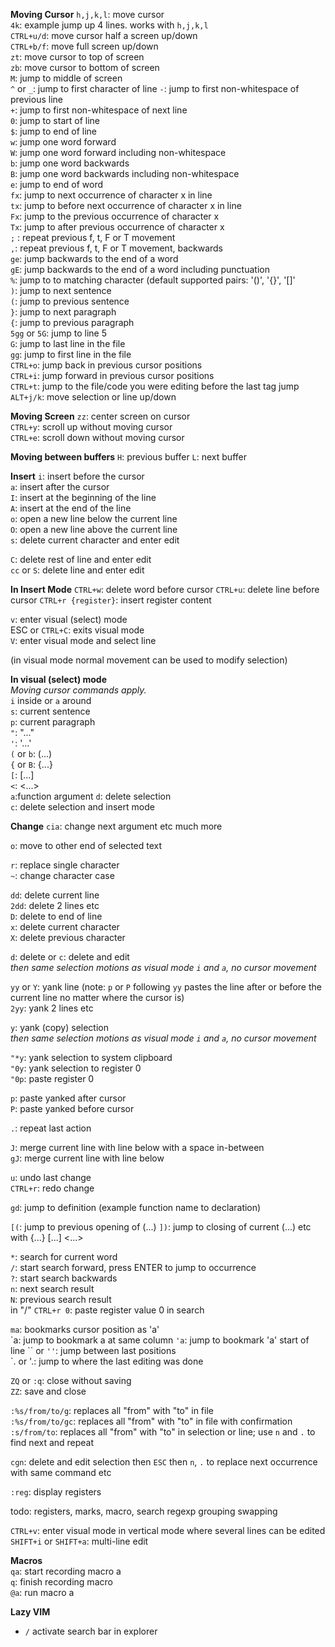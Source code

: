 **Moving Cursor**
`h,j,k,l`: move cursor  
`4k`: example jump up 4 lines. works with `h,j,k,l`  
`CTRL+u/d`: move cursor half a screen up/down  
`CTRL+b/f`: move full screen up/down  
`zt`: move cursor to top of screen  
`zb`: move cursor to bottom of screen  
`M`: jump to middle of screen  
`^` or `_`: jump to first character of line
`-`: jump to first non-whitespace of previous line  
`+`: jump to first non-whitespace of next line  
`0`: jump to start of line  
`$`: jump to end of line  
`w`: jump one word forward  
`W`: jump one word forward including non-whitespace  
`b`: jump one word backwards  
`B`: jump one word backwards including non-whitespace  
`e`: jump to end of word  
`fx`: jump to next occurrence of character x in line   
`tx`: jump to before next occurrence of character x in line  
`Fx`: jump to the previous occurrence of character x  
`Tx`: jump to after previous occurrence of character x  
`;` : repeat previous f, t, F or T movement  
`,`: repeat previous f, t, F or T movement, backwards  
`ge`: jump backwards to the end of a word  
`gE`: jump backwards to the end of a word including punctuation  
`%`: jump to to matching character (default supported pairs: '()', '{}', '[]'  
`)`: jump to next sentence  
`(`: jump to previous sentence  
`}`: jump to next paragraph  
`{`: jump to previous paragraph  
`5gg` or `5G`: jump to line 5  
`G`: jump to last line in the file  
`gg`: jump to first line in the file  
`CTRL+o`: jump back in previous cursor positions  
`CTRL+i`: jump forward in previous cursor positions  
`CTRL+t`: jump to the file/code you were editing before the last tag jump  
`ALT+j/k`: move selection or line up/down

**Moving Screen**
`zz`: center screen on cursor  
`CTRL+y`: scroll up without moving cursor  
`CTRL+e`: scroll down without moving cursor  

**Moving between buffers**
`H`: previous buffer
`L`: next buffer

**Insert**
`i`: insert before the cursor  
`a`: insert after the cursor  
`I`: insert at the beginning of the line  
`A`: insert at the end of the line  
`o`: open a new line below the current line  
`O`: open a new line above the current line  
`s`: delete current character and enter edit

`C`: delete rest of line and enter edit  
`cc` or `S`: delete line and enter edit  

**In Insert Mode**
`CTRL+w`: delete word before cursor
`CTRL+u`: delete line before cursor
`CTRL+r {register}`: insert register content

`v`: enter visual (select) mode  
ESC or `CTRL+C`: exits visual mode  
`V`: enter visual mode and select line  

(in visual mode normal movement can be used to modify selection)

**In visual (select) mode**  
*Moving cursor commands apply.*  
	`i` inside   or   `a` around  
		`s`: current sentence  
		`p`: current paragraph  
		`"`: "..."  
		`'`: '...'  
		`(` or `b`: (...)  
		`{` or `B`: {...}  
		`[`: [...]  
		`<`: <...>  
		`a`:function argument
	`d`: delete selection  
	`c`: delete selection and insert mode  

**Change**
`cia`: change next argument
   etc much more

`o`: move to other end of selected text  

`r`: replace single character  
`~`: change character case

`dd`: delete current line  
`2dd`: delete 2 lines etc  
`D`: delete to end of line  
`x`: delete current character  
`X`: delete previous character

`d`: delete   or   `c`: delete and edit  
*then same selection motions as visual mode `i` and `a`, no cursor movement*  

`yy` or `Y`: yank line (note: `p` or `P` following `yy` pastes the line after or before the current line no matter where the cursor is)  
`2yy`: yank 2 lines etc  

`y`: yank (copy) selection  
*then same selection motions as visual mode `i` and `a`, no cursor movement*  

`"*y`: yank selection to system clipboard  
`"0y`: yank selection to register 0  
`"0p`: paste register 0  

`p`: paste yanked after cursor  
`P`: paste yanked before cursor  

`.`: repeat last action  

`J`: merge current line with line below with a space in-between  
`gJ`: merge current line with line below  

`u`: undo last change  
`CTRL+r`: redo change  

`gd`: jump to definition (example function name to declaration)  

`[(`: jump to previous opening of (...)
`])`: jump to closing of current (...)
etc with {...} [...] <...>

`*`: search for current word  
`/`: start search forward, press ENTER to jump to occurrence  
`?`: start search backwards  
`n`: next search result  
`N`: previous search result  
in "/" `CTRL+r 0`: paste register value 0 in search

`ma`: bookmarks cursor position as 'a'  
\`a: jump to bookmark a at same column
`'a`: jump to bookmark 'a'  start of line
\`\` or `''`: jump between last positions  
\`. or '.: jump to where the last editing was done  

`ZQ` or `:q`: close without saving  
`ZZ`: save and close  

`:%s/from/to/g`: replaces all "from" with "to" in file  
`:%s/from/to/gc`: replaces all "from" with "to" in file with confirmation  
`:s/from/to`: replaces all "from" with "to" in selection or line; use `n` and `.` to find next and repeat  

`cgn`: delete and edit selection then `ESC` then `n`, `.` to replace next occurrence with same command etc

`:reg`: display registers

todo: registers, marks, macro, search regexp grouping swapping

`CTRL+v`: enter visual mode in vertical mode where several lines can be edited  
`SHIFT+i` or `SHIFT+a`: multi-line edit

**Macros**  
`qa`: start recording macro a  
`q`: finish recording macro  
`@a`: run macro a

**Lazy VIM**
* `/` activate search bar in explorer